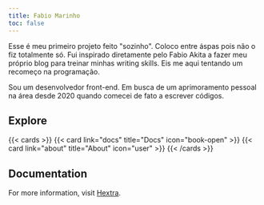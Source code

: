 ```yaml
---
title: Fabio Marinho
toc: false
---
```


Esse é meu primeiro projeto feito "sozinho". Coloco entre áspas pois não o fiz totalmente só. 
Fui inspirado diretamente pelo Fabio Akita a fazer meu próprio blog para treinar minhas writing skills.
Eis me aqui tentando um recomeço na programação. 

Sou um desenvolvedor front-end. 
Em busca de um aprimoramento pessoal na área desde 2020 quando comecei de fato a escrever códigos.

## Explore

{{< cards >}}
  {{< card link="docs" title="Docs" icon="book-open" >}}
  {{< card link="about" title="About" icon="user" >}}
{{< /cards >}}

## Documentation

For more information, visit [Hextra](https://imfing.github.io/hextra).
